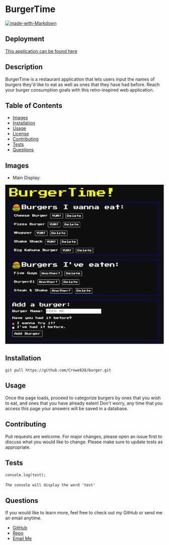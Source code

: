 # BurgerTime

[![made-with-Markdown](https://img.shields.io/badge/Made%20with-Markdown-1f425f.svg)](http://commonmark.org)

## Deployment

[This application can be found here](https://shrouded-plateau-24290.herokuapp.com)

## Description

BurgerTime is a restaurant application that lets users input the names of burgers they'd like to eat as well as ones that they have had before. Reach your burger consumption goals with this retro-inspired web application.

## Table of Contents

- [Images](#images)
- [Installation](#installation)
- [Usage](#usage)
- [License](#license)
- [Contributing](#contributing)
- [Tests](#tests)
- [Questions](#tests)

## Images

- Main Display:

![BurgerTime](https://github.com/Crowe828/burger/blob/main/public/assets/img/burgertime.png)

## Installation

```
git pull https://github.com/Crowe828/burger.git
```

## Usage

Once the page loads, proceed to categorize burgers by ones that you wish to eat, and ones that you have already eaten! Don't worry, any time that you access this page your answers will be saved in a database.

## Contributing

Pull requests are welcome. For major changes, please open an issue first to discuss what you would like to change.
Please make sure to update tests as appropriate.

## Tests

```
console.log(test);

The console will display the word 'test'
```

## Questions

If you would like to learn more, feel free to check out my GitHub or send me an email anytime.

- [GitHub](https://github.com/crowe828)
- [Repo](https://github.com/Crowe828/burger)
- [Email Me](mailto:crowe828@gmail.com?subject=Nice%20README%20Generator%20Dude)
